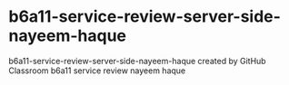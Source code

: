 # b6a11-service-review-server-side-nayeem-haque
b6a11-service-review-server-side-nayeem-haque created by GitHub Classroom
b6a11 service review nayeem haque 
